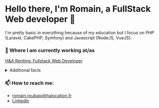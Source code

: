 # Hello there, I'm Romain, a FullStack Web developer 👋
I'm pretty basic in everything because of my education but I focus on PHP (Laravel, CakePHP, Symfony) and Javascript (NodeJS, VueJS).

### 💼 Where I am currently working at/as
[H&A Renting: Fullstack Web Developer](https://halocation.fr/)

<details>
 <summary>Additional facts</summary>
    <br>
- 🔭 Long term, vague goal: sharpening my Web developer skills  <br>
- 🌱 I’m currently learning Symfony <br>
- 💭 I'd like to learn go and ruby <br>
- 🤔 I am an [aspiring t-shaped developer](https://letslearnabout.net/blog/what-it-is-a-t-shaped-developer-and-why-you-should-be-one/)<br>
  
  ![](https://komarev.com/ghpvc/?username=spoogetti&label=Invaderz) <br>
  
  ### 📉 My stats (please ignore, most of my projects are private 😥)
[![Romain's github stats](https://github-readme-stats.vercel.app/api?username=spoogetti)](https://github.com/anuraghazra/github-readme-stats)
  
<!--
[![Top Langs](https://github-readme-stats.vercel.app/api/top-langs/?username=spoogetti)](https://github.com/anuraghazra/github-readme-stats)
### 🌎 My "completed" projects
- [My __simple__ blog](https://blog.spageti.dev/) ### broken by design
- [Sample VueJs app (heroku may take some time to start)](https://spoogetti.github.io/movies-front-dawin/#/)
- [Sample ThreeJS app with physics (really badly optimized)](https://spoogetti.github.io)
- [Sample React native app (heroku may take some time to start)](https://mmc-react.vercel.app/)
- [Sample PhaserJS app (unfinished group project)](https://spoogetti.github.io/informatique_debranchee/)
- Sample Angular app -> may upload someday ¯\\\_(ツ)\_/¯  
P.S. : all the projects are private but you may ask me for an access to the projects you have interests in
-->
</details>

### 📫 How to reach me:
  - <a href="mailto:romain.roubaix+github@halocation.fr" alt="Contact me">romain.roubaix@halocation.fr</a> <br>
  - <a href="https://www.linkedin.com/in/romain-roubaix/" alt="Linkedin">Linkedin</a>


